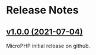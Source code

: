 # Release Notes
## [v1.0.0 (2021-07-04)](https://github.com/MGazori/microphp/tree/master)
MicroPHP initial release on github.